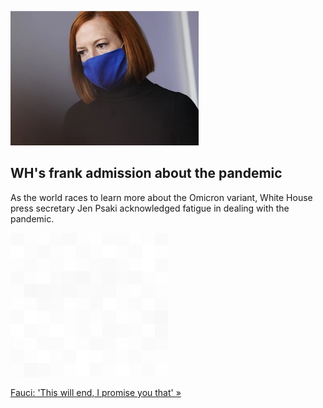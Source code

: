 
![WH's frank admission about the pandemic](./20211202055839.png)
## WH's frank admission about the pandemic

As the world races to learn more about the Omicron variant, White House press secretary Jen Psaki acknowledged fatigue in dealing with the pandemic.

![pic](../square_bg.png)

[Fauci: 'This will end, I promise you that' »](https://www.yahoo.com/news/white-house-were-exhausted-of-the-coronavirus-too-203846302.html)
